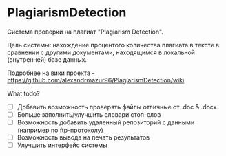 # PlagiarismDetection

Система проверки на плагиат "Plagiarism Detection".

Цель системы: нахождение процентого количества плагиата в тексте в сравнении с другими документами, находящимся в локальной (внутренней) базе данных.
 
Подробнее на вики проекта - https://github.com/alexandrmazur96/PlagiarismDetection/wiki

What todo?

- [ ] Добавить возможность проверять файлы отличные от .doc & .docx
- [ ] Больше заполнить/улучшить словари стоп-слов
- [ ] Возможность добавить удаленный репозиторий с данными (например по ftp-протоколу)
- [ ] Возможность вывода на печать результатов
- [ ] Улучшить интерфейс системы